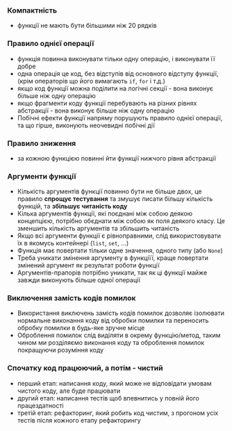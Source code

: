 ### Компактність
- функції не мають бути більшими ніж 20 рядків

### Правило однієї операції
- функція повинна виконувати тільки одну операцію, і виконувати її добре
- одна операція це код, без відступів від основного відступу функції, (крім операторів що його вимагають `if`, `for` і т.д.)
- якщо код функції можна поділити на логічні секції - вона виконує більше ніж одну операцію
- якщо фрагменти коду функції перебувають на різних рівнях абстракції - вона виконує більше ніж одну операцію
- Побічні ефекти функції напряму порушують правило однієї операції, та що гірше, виконують неочевидні побічні дії

### Правило зниження
- за кожною функцією повинні йти функції нижчого рівня абстракції

### Аргументи функції
- Кількість аргументів функції повинно бути не більше двох, це правило **спрощує тестування** та змушує писати більшу кількість функцій, та **збільшує читаність коду**
- Кілька аргументів функції, які поєднані між собою деякою концепцією, потрібно обєднати між собою як поля деякого класу. Це зменшить кількість аргументів та збільшить читаність
- Якщо всі аргументи функції є рівноправними, слід використовувати їх в якомусь контейнері (`list`, `set`, ...)
- Функція має повертати тільки одне значення, одного типу (або `None`)
- Треба уникати змінення аргументу в функціїї, краще повертати змінений аргумент як результат роботи функції
- Аргументів-прапорів потрібно уникати, так як ці функції майже завжди виконують більше одної операції

### Виключення замість кодів помилок
- Використання виключень замість кодів помилок дозволяє ізолювати нормальне виконання коду від обробки помилки та переносить обробку помилки в будь-яке зручне місце
- Оброблення помилок слід виділяти в окрему функцію/метод, таким чином ми розділяємо виконання коду та оброблення помилок покращуючи розуміння коду

### Спочатку код працюючий, а потім - чистий
- перший етап: написання коду, який може не відповідати умовам чистого коду, але буде працювати
- другий етап: написання тестів щоб впевнитись у повній його працездатності
- третій етап: рефакторинг, який робить код чистим, з прогоном усіх тестів після кожного етапу рефакторингу